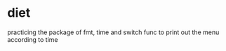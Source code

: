 # diet

practicing the package of fmt, time and switch func to print out the menu according to time

